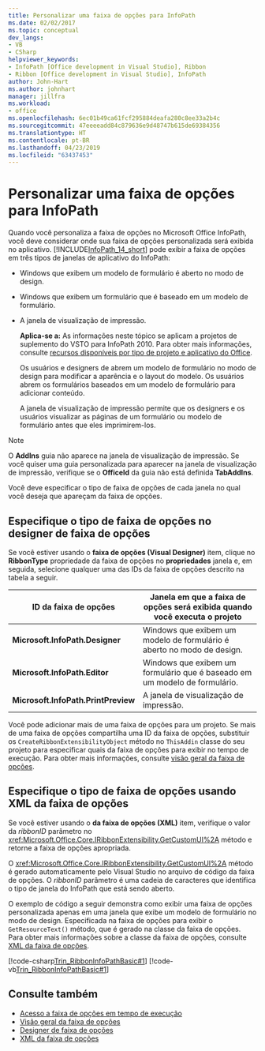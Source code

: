 ```yaml
---
title: Personalizar uma faixa de opções para InfoPath
ms.date: 02/02/2017
ms.topic: conceptual
dev_langs:
- VB
- CSharp
helpviewer_keywords:
- InfoPath [Office development in Visual Studio], Ribbon
- Ribbon [Office development in Visual Studio], InfoPath
author: John-Hart
ms.author: johnhart
manager: jillfra
ms.workload:
- office
ms.openlocfilehash: 6ec01b49ca61fcf295884deafa280c8ee33a2b4c
ms.sourcegitcommit: 47eeeeadd84c879636e9d48747b615de69384356
ms.translationtype: HT
ms.contentlocale: pt-BR
ms.lasthandoff: 04/23/2019
ms.locfileid: "63437453"
---
```

# <a name="customize-a-ribbon-for-infopath"></a>Personalizar uma faixa de opções para InfoPath
  Quando você personaliza a faixa de opções no Microsoft Office InfoPath, você deve considerar onde sua faixa de opções personalizada será exibida no aplicativo. [!INCLUDE[InfoPath_14_short](../vsto/includes/infopath-14-short-md.md)] pode exibir a faixa de opções em três tipos de janelas de aplicativo do InfoPath:

- Windows que exibem um modelo de formulário é aberto no modo de design.

- Windows que exibem um formulário que é baseado em um modelo de formulário.

- A janela de visualização de impressão.

  **Aplica-se a:** As informações neste tópico se aplicam a projetos de suplemento do VSTO para InfoPath 2010. Para obter mais informações, consulte [recursos disponíveis por tipo de projeto e aplicativo do Office](../vsto/features-available-by-office-application-and-project-type.md).

  Os usuários e designers de abrem um modelo de formulário no modo de design para modificar a aparência e o layout do modelo. Os usuários abrem os formulários baseados em um modelo de formulário para adicionar conteúdo.

  A janela de visualização de impressão permite que os designers e os usuários visualizar as páginas de um formulário ou modelo de formulário antes que eles imprimirem-los.

> [!NOTE]
> O **AddIns** guia não aparece na janela de visualização de impressão. Se você quiser uma guia personalizada para aparecer na janela de visualização de impressão, verifique se o **OfficeId** da guia não está definida **TabAddIns**.

 Você deve especificar o tipo de faixa de opções de cada janela no qual você deseja que apareçam da faixa de opções.

## <a name="specify-the-ribbon-type-in-the-ribbon-designer"></a>Especifique o tipo de faixa de opções no designer de faixa de opções
 Se você estiver usando o **faixa de opções (Visual Designer)** item, clique no **RibbonType** propriedade da faixa de opções no **propriedades** janela e, em seguida, selecione qualquer uma das IDs da faixa de opções descrito na tabela a seguir.

|ID da faixa de opções|Janela em que a faixa de opções será exibida quando você executa o projeto|
|---------------|---------------------------------------------------------------------|
|**Microsoft.InfoPath.Designer**|Windows que exibem um modelo de formulário é aberto no modo de design.|
|**Microsoft.InfoPath.Editor**|Windows que exibem um formulário que é baseado em um modelo de formulário.|
|**Microsoft.InfoPath.PrintPreview**|A janela de visualização de impressão.|

 Você pode adicionar mais de uma faixa de opções para um projeto. Se mais de uma faixa de opções compartilha uma ID da faixa de opções, substituir os `CreateRibbonExtensibilityObject` método no `ThisAddin` classe do seu projeto para especificar quais da faixa de opções para exibir no tempo de execução. Para obter mais informações, consulte [visão geral da faixa de opções](../vsto/ribbon-overview.md).

## <a name="specify-the-ribbon-type-by-using-ribbon-xml"></a>Especifique o tipo de faixa de opções usando XML da faixa de opções
 Se você estiver usando o **da faixa de opções (XML)** item, verifique o valor da *ribbonID* parâmetro no <xref:Microsoft.Office.Core.IRibbonExtensibility.GetCustomUI%2A> método e retorne a faixa de opções apropriada.

 O <xref:Microsoft.Office.Core.IRibbonExtensibility.GetCustomUI%2A> método é gerado automaticamente pelo Visual Studio no arquivo de código da faixa de opções. O *ribbonID* parâmetro é uma cadeia de caracteres que identifica o tipo de janela do InfoPath que está sendo aberto.

 O exemplo de código a seguir demonstra como exibir uma faixa de opções personalizada apenas em uma janela que exibe um modelo de formulário no modo de design. Especificada na faixa de opções para exibir o `GetResourceText()` método, que é gerado na classe da faixa de opções. Para obter mais informações sobre a classe da faixa de opções, consulte [XML da faixa de opções](../vsto/ribbon-xml.md).

 [!code-csharp[Trin_RibbonInfoPathBasic#1](../vsto/codesnippet/CSharp/myinfopathproject/ribbon.cs#1)]
 [!code-vb[Trin_RibbonInfoPathBasic#1](../vsto/codesnippet/VisualBasic/myinfopathproject/ribbon.vb#1)]

## <a name="see-also"></a>Consulte também
- [Acesso a faixa de opções em tempo de execução](../vsto/accessing-the-ribbon-at-run-time.md)
- [Visão geral da faixa de opções](../vsto/ribbon-overview.md)
- [Designer de faixa de opções](../vsto/ribbon-designer.md)
- [XML da faixa de opções](../vsto/ribbon-xml.md)
